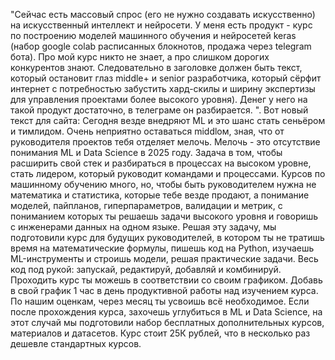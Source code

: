 "Сейчас есть массовый спрос (его не нужно создавать искусственно) на искусственный интеллект и нейросети. У меня есть продукт - курс по построению моделей машинного обучения и нейросетей keras (набор google colab расписанных блокнотов, продажа через telegram бота). Про мой курс никто не знает, а про слишком дорогих конкурентов знают. Следовательно в заголовке должен быть текст, который остановит глаз middle+ и senior разработчика, который сёрфит интернет с потребностью забустить хард-скилы и ширину экспертизы для управления проектами более высокого уровня). Денег у него на такой продукт достаточно, в телеграме он разбирается. ".
Вот новый текст для сайта:
Сегодня везде внедряют ML и это шанс стать сеньёром и тимлидом. Очень неприятно оставаться middlом, зная, что от руководителя проектов тебя отделяет мелочь. Мелочь - это отсутствие понимания ML и Data Science в 2025 году. Задача в том, чтобы расширить свой стек и разбираться в процессах на высоком уровне, стать лидером, который руководит командами и процессами. Курсов по машинному обучению много, но, чтобы быть руководителем нужна не математика и статистика, которые тебе везде продают, а понимание моделей, пайпланов, гиперпараметров, валидации и метрик, с пониманием которых ты решаешь задачи высокого уровня и говоришь с инженерами данных на одном языке.
Решая эту задачу, мы подготовили курс для будущих руководителей, в котором ты не тратишь время на математические формулы, пишешь код на Python, изучаешь ML-инструменты и строишь модели, решая практические задачи. Весь код под рукой: запускай, редактируй, добавляй и комбинируй.
Проходить курс ты можешь в соответствии со своим графиком. Добавь в свой график 1 час в день продуктивной работы над изучением курса. По нашим оценкам, через месяц ты усвоишь всё необходимое.
Если после прохождения курса, захочешь углубиться в ML и Data Science, на этот случай мы подготовили набор бесплатных дополнительных курсов, материалов и датасетов.
Курс стоит 25К рублей, что в несколько раз дешевле стандартных курсов.